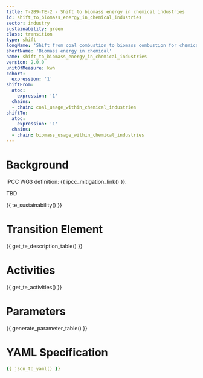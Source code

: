 ```yaml
---
title: T-2B9-TE-2 - Shift to biomass energy in chemical industries
id: shift_to_biomass_energy_in_chemical_industries
sector: industry
sustainability: green
class: transition
type: shift
longName: 'Shift from coal combustion to biomass combustion for chemical industries energy use'
shortName: 'Biomass energy in chemical'
name: shift_to_biomass_energy_in_chemical_industries                
version: 2.0.0
unitOfMeasure: kwh
cohort:
  expression: '1'
shiftFrom:
  atoc:
    expression: '1'
  chains:
  - chain: coal_usage_within_chemical_industries
shiftTo:
  atoc:
    expression: '1'
  chains:
  - chain: biomass_usage_within_chemical_industries
---
```


# Background

IPCC WG3 definition: {{ ipcc_mitigation_link() }}.

TBD




{{ te_sustainability() }}

# Transition Element

{{ get_te_description_table() }}




# Activities

{{ get_te_activities() }}


# Parameters

{{ generate_parameter_table() }}


# YAML Specification

```yaml
{{ json_to_yaml() }}
```
